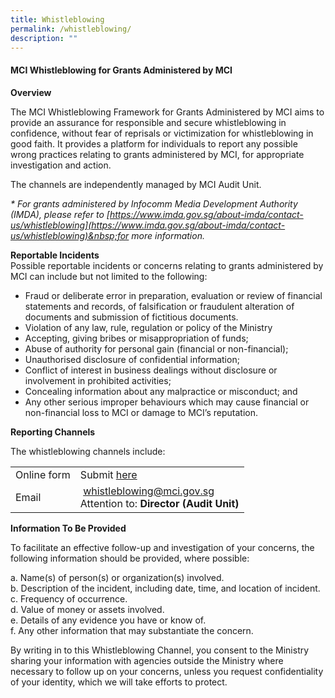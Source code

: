 ```yaml
---
title: Whistleblowing
permalink: /whistleblowing/
description: ""
---
```

#### MCI Whistleblowing for Grants Administered by MCI

**Overview**

The MCI Whistleblowing Framework for Grants Administered by MCI aims to provide an assurance for responsible and secure whistleblowing in confidence, without fear of reprisals or victimization for whistleblowing in good faith. It provides a platform for individuals to report any possible wrong practices relating to grants administered by MCI, for appropriate investigation and action.

The channels are independently managed by MCI Audit Unit.

*\*&nbsp;For grants administered by Infocomm Media Development Authority (IMDA), please refer to&nbsp;[https://www.imda.gov.sg/about-imda/contact-us/whistleblowing](https://www.imda.gov.sg/about-imda/contact-us/whistleblowing)&nbsp;for more information.*&nbsp;

**Reportable Incidents**  
Possible reportable incidents or concerns relating to grants administered by MCI can include but not limited to the following:

* Fraud or deliberate error in preparation, evaluation or review of financial statements and records, of falsification or fraudulent alteration of documents and submission of fictitious documents.  
* Violation of any law, rule, regulation or policy of the Ministry  
* Accepting, giving bribes or misappropriation of funds;  
* Abuse of authority for personal gain (financial or non-financial);  
* Unauthorised disclosure of confidential information;  
* Conflict of interest in business dealings without disclosure or involvement in prohibited activities;  
* Concealing information about any malpractice or misconduct; and  
* Any other serious improper behaviours which may cause financial or non-financial loss to MCI or damage to MCI’s reputation.

**Reporting Channels**

The whistleblowing channels include:

|   |  |
| ------------- | ------------- |
| Online form  | Submit&nbsp;[here](https://form.gov.sg/#!/63058a7e2849920013fd1fbd)  |
| Email  | &nbsp;whistleblowing@mci.gov.sg<br>Attention to:&nbsp;**Director (Audit Unit)**  |

**Information To Be Provided**

To facilitate an effective follow-up and investigation of your concerns, the following information should be provided, where possible:

a. Name(s) of person(s) or organization(s) involved.  
b. Description of the incident, including date, time, and location of incident.  
c. Frequency of occurrence.  
d. Value of money or assets involved.  
e. Details of any evidence you have or know of.  
f. Any other information that may substantiate the concern.

By writing in to this Whistleblowing Channel, you consent to the Ministry sharing your information with agencies outside the Ministry where necessary to follow up on your concerns, unless you request confidentiality of your identity, which we will take efforts to protect.